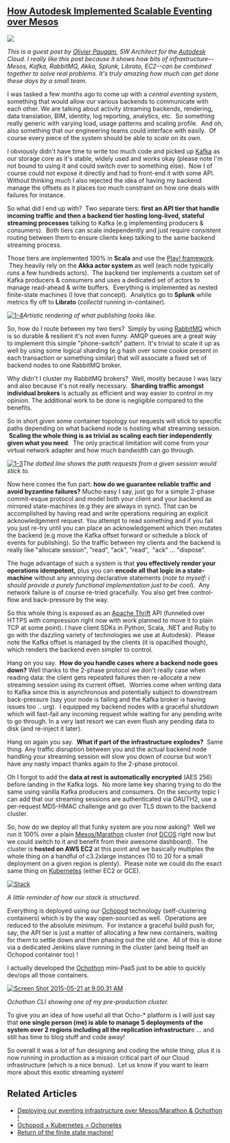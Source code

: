 ## [How Autodesk Implemented Scalable Eventing over Mesos](/blog/2015/8/17/how-autodesk-implemented-scalable-eventing-over-mesos.html)

    

    

![](https://farm1.staticflickr.com/700/20605921095_b31535e553_m.jpg)

_This is a guest post by [Olivier Paugam](https://www.linkedin.com/pub/olivier-paugam/2/214/475), SW Architect for the [Autodesk](http://www.autodesk.com/) Cloud. I really like this post because it shows how bits of infrastructure--Mesos, Kafka, RabbitMQ, Akka, Splunk, Librato, EC2--can be combined together to solve real problems. It's truly amazing how much can get done these days by a small team._

I was tasked a few months ago to come up with a _central eventing system_, something that would allow our various backends to communicate with each other. We are talking about activity streaming backends, rendering, data translation, BIM, identity, log reporting, analytics, etc.  So something really generic with varying load, usage patterns and scaling profile.  And oh, also something that our engineering teams could interface with easily.  Of course every piece of the system should be able to _scale on its own_.

I obviously didn't have time to write too much code and picked up [Kafka](http://kafka.apache.org/) as our storage core as it's stable, widely used and works okay (please note I'm not bound to using it and could switch over to something else).  Now I of course could not expose it directly and had to front-end it with some API. Without thinking much I also rejected the idea of having my backend manage the offsets as it places too much constraint on how one deals with failures for instance.

So what did I end up with?  Two separate tiers: **first an API tier that handle incoming traffic and then a backend tier hosting long-lived, stateful streaming processes** talking to Kafka (e.g implementing producers & consumers).  Both tiers can scale independently and just require consistent routing between them to ensure clients keep talking to the same backend streaming process.

Those tiers are implemented 100% in **Scala** and use the [Play! framework](https://www.playframework.com/).  They heavily rely on the **Akka actor system** as well (each node typically runs a few hundreds actors).  The backend tier implements a custom set of Kafka producers & consumers and uses a dedicated set of actors to manage read-ahead & write buffers.  Everything is implemented as nested finite-state machines (I love that concept).  Analytics go to **Splunk** while metrics fly off to **Librato** (_collectd_ running in-container).

[![1-4](http://cloudengineering.autodesk.com/.a/6a01b7c7651b22970b01bb08323d7f970d-800wi "1-4")](http://cloudengineering.autodesk.com/.a/6a01b7c7651b22970b01bb08323d7f970d-pi)_Artistic rendering of what publishing looks like._

So, how do I route between my two tiers?  Simply by using [RabbitMQ](https://www.rabbitmq.com/) which is so durable & resilient it's not even funny. AMQP queues are a great way to implement this simple "phone-switch" pattern. It's trivial to scale it up as well by using some logical sharding (e.g hash over some cookie present in each transaction or something similar) that will associate a fixed set of backend nodes to one RabbitMQ broker.

Why didn't I cluster my RabbitMQ brokers?  Well, mostly because I was lazy and also because it's not really necessary.  **Sharding traffic amongst individual brokers** is actually as efficient and way easier to control in my opinion. The additional work to be done is negligible compared to the benefits.

So in short given some container topology our requests will stick to specific paths depending on what backend node is hosting what streaming session.  **Scaling the whole thing is as trivial as scaling each tier independently given what you need**.  The only practical limitation will come from your virtual network adapter and how much bandwidth can go through.

[![1-3](http://a6.typepad.com/6a01b7c766c713970b01bb083239de970d-500wi "1-3")](http://a6.typepad.com/6a01b7c766c713970b01bb083239de970d-pi)_The dotted line shows the path requests from a given session would stick to._

Now here comes the fun part: **how do we guarantee reliable traffic and avoid byzantine failures?** Mucho easy I say, just go for a simple 2-phase commit-esque protocol and model both your client and your backend as mirrored state-machines (e.g they are always in sync). That can be accomplished by having read and write operations requiring an explicit acknowledgement request. You attempt to read something and if you fail you just re-try until you can place an acknowledgement which then mutates the backend (e.g move the Kafka offset forward or schedule a block of events for publishing). So the traffic between my clients and the backend is really like "allocate session", "read", "ack", "read",  "ack" ... "dispose".

The huge advantage of such a system is that **you effectively render your operations idempotent,** plus you can **encode all that logic in a state-machine** without any annoying declarative statements (_note to myself: i should provide a purely functional implementation just to be cool_).  Any network failure is of course re-tried gracefully. You also get free control-flow and back-pressure by the way.

So this whole thing is exposed as an [Apache Thrift](https://thrift.apache.org/) API (funneled over HTTPS with compression right now with work planned to move it to plain TCP at some point). I have client SDKs in Python, Scala, .NET and Ruby to go with the dazzling variety of technologies we use at Autodesk).  Please note the Kafka offset is managed by the clients (it is opacified though), which renders the backend even simpler to control.

Hang on you say.  **How do you handle cases where a backend node goes down?** Well thanks to the 2-phase protocol we don't really case when reading data: the client gets repeated failures then re-allocate a new streaming session using its current offset.  Worries come when writing data to Kafka since this is asynchronous and potentially subject to downstream back-pressure (say your node is failing and the Kafka broker is having issues too .. urg).  I equipped my backend nodes with a graceful shutdown which will fast-fail any incoming request while waiting for any pending write to go through. In a very last resort we can even flush any pending data to disk (and re-inject it later).

Hang on again you say.  **What if part of the infrastructure explodes?**  Same thing. Any traffic disruption between you and the actual backend node handling your streaming session will slow you down of course but won't have any nasty impact thanks again to the 2-phase protocol.

Oh I forgot to add the **data at rest is automatically encrypted** (AES 256) before landing in the Kafka logs.  No more lame key sharing trying to do the same using vanilla Kafka producers and consumers. On the security topic I can add that our streaming sessions are authenticated via OAUTH2, use a per-request MD5-HMAC challenge and go over TLS down to the backend cluster.

So, how do we deploy all that funky system are you now asking?  Well we run it 100% over a plain [Mesos/Marathon](https://github.com/mesosphere/marathon) cluster (not [DCOS](https://mesosphere.com/) right now but we could switch to it and benefit from their awesome dashboard).  The cluster is **hosted on AWS EC2** at this point and we basically multiplex the whole thing on a handful of c3.2xlarge instances (10 to 20 for a small deployment on a given region is plenty).  Please note we could do the exact same thing on [Kubernetes](http://kubernetes.io/) (either EC2 or GCE).

[![Stack](http://a4.typepad.com/6a01b7c766c713970b01b7c78e36d4970b-500wi "Stack")](http://a4.typepad.com/6a01b7c766c713970b01b7c78e36d4970b-pi)

_A little reminder of how our stack is structured._

Everything is deployed using our [Ochopod](https://github.com/autodesk-cloud/ochopod) technology (self-clustering containers) which is by the way open-sourced as well.  Operations are reduced to the absolute minimum.  For instance a graceful build push for, say, the API tier is just a matter of allocating a few new containers, waiting for them to settle down and then phasing out the old one.  All of this is done via a dedicated Jenkins slave running in the cluster (and being itself an Ochopod container too) !

I actually developed the [Ochothon](https://github.com/autodesk-cloud/ochothon) mini-PaaS just to be able to quickly dev/ops all those containers.

[![Screen Shot 2015-05-21 at 9.00.31 AM](http://cloudengineering.autodesk.com/.a/6a01b7c7651b22970b01b8d117b6df970c-800wi "Screen Shot 2015-05-21 at 9.00.31 AM")](http://cloudengineering.autodesk.com/.a/6a01b7c7651b22970b01b8d117b6df970c-pi)

_Ochothon CLI showing one of my pre-production cluster._

To give you an idea of how useful all that Ocho-* platform is I will just say that **one single person (me) is able to manage 5 deployments of the system over 2 regions including all the replication infrastructur**e ... and still has time to blog stuff and code away!

So overall it was a lot of fun designing and coding the whole thing, plus it is now running in production as a mission critical part of our Cloud infrastructure (which is a nice bonus).  Let us know if you want to learn more about this exotic streaming system!

## Related Articles

*   [Deploying our eventing infrastructure over Mesos/Marathon & Ochothon !](http://cloudengineering.autodesk.com/blog/2015/05/after-a-long-day-of-devops-to-inaugurate-the-latest-ochothon-release-i-though-id-share-quick-what-it-feels-like-deploying-ou.html)
*   [Ochopod + Kubernetes = Ochonetes](http://cloudengineering.autodesk.com/blog/2015/05/ochopod_plus_kubernetes.html)
*   [Return of the finite state machine!](http://cloudengineering.autodesk.com/blog/2015/07/fsm.html)

    
